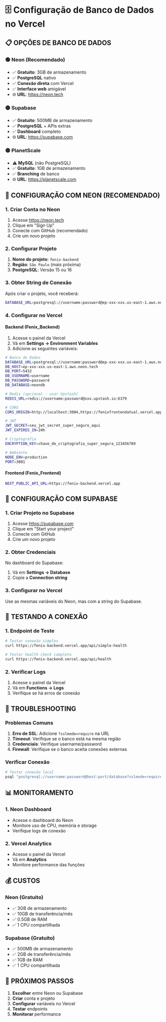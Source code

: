 # 🗄️ Configuração de Banco de Dados no Vercel

## 📋 **OPÇÕES DE BANCO DE DADOS**

### **🟢 Neon (Recomendado)**
- ✅ **Gratuito**: 3GB de armazenamento
- ✅ **PostgreSQL** nativo
- ✅ **Conexão direta** com Vercel
- ✅ **Interface web** amigável
- 🌐 **URL**: https://neon.tech

### **🟡 Supabase**
- ✅ **Gratuito**: 500MB de armazenamento
- ✅ **PostgreSQL** + APIs extras
- ✅ **Dashboard** completo
- 🌐 **URL**: https://supabase.com

### **🟡 PlanetScale**
- ⚠️ **MySQL** (não PostgreSQL)
- ✅ **Gratuito**: 1GB de armazenamento
- ✅ **Branching** de banco
- 🌐 **URL**: https://planetscale.com

## 🚀 **CONFIGURAÇÃO COM NEON (RECOMENDADO)**

### **1. Criar Conta no Neon**
1. Acesse https://neon.tech
2. Clique em "Sign Up"
3. Conecte com GitHub (recomendado)
4. Crie um novo projeto

### **2. Configurar Projeto**
1. **Nome do projeto**: `fenix-backend`
2. **Região**: `São Paulo` (mais próxima)
3. **PostgreSQL**: Versão 15 ou 16

### **3. Obter String de Conexão**
Após criar o projeto, você receberá:
```bash
DATABASE_URL=postgresql://username:password@ep-xxx-xxx.us-east-1.aws.neon.tech/neondb?sslmode=require
```

### **4. Configurar no Vercel**

#### **Backend (Fenix_Backend)**
1. Acesse o painel da Vercel
2. Vá em **Settings → Environment Variables**
3. Adicione as seguintes variáveis:

```bash
# Banco de Dados
DATABASE_URL=postgresql://username:password@ep-xxx-xxx.us-east-1.aws.neon.tech/neondb?sslmode=require
DB_HOST=ep-xxx-xxx.us-east-1.aws.neon.tech
DB_PORT=5432
DB_USERNAME=username
DB_PASSWORD=password
DB_DATABASE=neondb

# Redis (opcional - usar Upstash)
REDIS_URL=redis://username:password@xxx.upstash.io:6379

# CORS
CORS_ORIGIN=http://localhost:3004,https://fenixfrontendatual.vercel.app

# JWT
JWT_SECRET=seu_jwt_secret_super_seguro_aqui
JWT_EXPIRES_IN=24h

# Criptografia
ENCRYPTION_KEY=chave_de_criptografia_super_segura_123456789

# Ambiente
NODE_ENV=production
PORT=3001
```

#### **Frontend (Fenix_Frontend)**
```bash
NEXT_PUBLIC_API_URL=https://fenix-backend.vercel.app
```

## 🔧 **CONFIGURAÇÃO COM SUPABASE**

### **1. Criar Projeto no Supabase**
1. Acesse https://supabase.com
2. Clique em "Start your project"
3. Conecte com GitHub
4. Crie um novo projeto

### **2. Obter Credenciais**
No dashboard do Supabase:
1. Vá em **Settings → Database**
2. Copie a **Connection string**

### **3. Configurar no Vercel**
Use as mesmas variáveis do Neon, mas com a string do Supabase.

## 🧪 **TESTANDO A CONEXÃO**

### **1. Endpoint de Teste**
```bash
# Testar conexão simples
curl https://fenix-backend.vercel.app/api/simple-health

# Testar health check completo
curl https://fenix-backend.vercel.app/api/health
```

### **2. Verificar Logs**
1. Acesse o painel da Vercel
2. Vá em **Functions → Logs**
3. Verifique se há erros de conexão

## 🚨 **TROUBLESHOOTING**

### **Problemas Comuns**
1. **Erro de SSL**: Adicione `?sslmode=require` na URL
2. **Timeout**: Verifique se o banco está na mesma região
3. **Credenciais**: Verifique username/password
4. **Firewall**: Verifique se o banco aceita conexões externas

### **Verificar Conexão**
```bash
# Testar conexão local
psql "postgresql://username:password@host:port/database?sslmode=require"
```

## 📊 **MONITORAMENTO**

### **1. Neon Dashboard**
- Acesse o dashboard do Neon
- Monitore uso de CPU, memória e storage
- Verifique logs de conexão

### **2. Vercel Analytics**
- Acesse o painel da Vercel
- Vá em **Analytics**
- Monitore performance das funções

## 💰 **CUSTOS**

### **Neon (Gratuito)**
- ✅ 3GB de armazenamento
- ✅ 10GB de transferência/mês
- ✅ 0.5GB de RAM
- ✅ 1 CPU compartilhada

### **Supabase (Gratuito)**
- ✅ 500MB de armazenamento
- ✅ 2GB de transferência/mês
- ✅ 1GB de RAM
- ✅ 1 CPU compartilhada

## 🎯 **PRÓXIMOS PASSOS**

1. **Escolher** entre Neon ou Supabase
2. **Criar** conta e projeto
3. **Configurar** variáveis no Vercel
4. **Testar** endpoints
5. **Monitorar** performance
